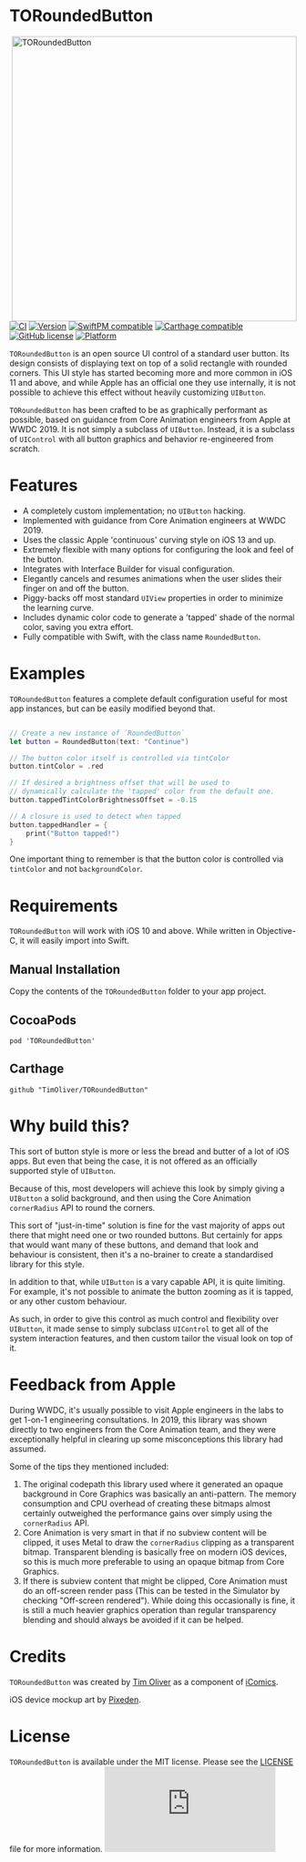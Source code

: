 # TORoundedButton

<img src="https://raw.githubusercontent.com/TimOliver/TORoundedButton/master/screenshot.png" width="500" align="right" alt="TORoundedButton" />

[![CI](https://github.com/TimOliver/TORoundedButton/workflows/CI/badge.svg)](https://github.com/TimOliver/TORoundedButton/actions?query=workflow%3ACI)
[![Version](https://img.shields.io/cocoapods/v/TORoundedButton.svg?style=flat)](http://cocoadocs.org/docsets/TORoundedButton)
[![SwiftPM compatible](https://img.shields.io/badge/SwiftPM-compatible-4BC51D.svg?style=flat)](https://swift.org/package-manager/)
[![Carthage compatible](https://img.shields.io/badge/Carthage-compatible-4BC51D.svg?style=flat)](https://github.com/Carthage/Carthage)
[![GitHub license](https://img.shields.io/badge/license-MIT-blue.svg)](https://raw.githubusercontent.com/TimOliver/TORoundedButton/master/LICENSE)
[![Platform](https://img.shields.io/cocoapods/p/TORoundedButton.svg?style=flat)](http://cocoadocs.org/docsets/TORoundedButton)

`TORoundedButton` is an open source UI control of a standard user button. Its design consists of displaying text on top of a solid rectangle with rounded corners. This UI style has started becoming more and more common in iOS 11 and above, and while Apple has an official one they use internally, it is not possible to achieve this effect without heavily customizing `UIButton`.

`TORoundedButton` has been crafted to be as graphically performant as possible, based on guidance from Core Animation engineers from Apple at WWDC 2019. It is not simply a subclass of `UIButton`. Instead, it is a subclass of `UIControl` with all button graphics and behavior re-engineered from scratch.

# Features

* A completely custom implementation; no `UIButton` hacking.
* Implemented with guidance from Core Animation engineers at WWDC 2019.
* Uses the classic Apple 'continuous' curving style on iOS 13 and up.
* Extremely flexible with many options for configuring the look and feel of the button.
* Integrates with Interface Builder for visual configuration.
* Elegantly cancels and resumes animations when the user slides their finger on and off the button.
* Piggy-backs off most standard `UIView` properties in order to minimize the learning curve.
* Includes dynamic color code to generate a 'tapped' shade of the normal color, saving you extra effort.
* Fully compatible with Swift, with the class name `RoundedButton`.

# Examples

`TORoundedButton` features a complete default configuration useful for most app instances, but can be easily modified beyond that.

```swift

// Create a new instance of `RoundedButton`
let button = RoundedButton(text: "Continue")

// The button color itself is controlled via tintColor
button.tintColor = .red

// If desired a brightness offset that will be used to 
// dynamically calculate the 'tapped' color from the default one.
button.tappedTintColorBrightnessOffset = -0.15

// A closure is used to detect when tapped
button.tappedHandler = {
    print("Button tapped!")
}

```

One important thing to remember is that the button color is controlled via `tintColor` and not `backgroundColor`.


# Requirements

`TORoundedButton` will work with iOS 10 and above. While written in Objective-C, it will easily import into Swift.

## Manual Installation

Copy the contents of the `TORoundedButton` folder to your app project.

## CocoaPods

```
pod 'TORoundedButton'
```

## Carthage

```
github "TimOliver/TORoundedButton"
```

# Why build this?

This sort of button style is more or less the bread and butter of a lot of iOS apps. But even that being the case, it is not offered as an officially supported style of `UIButton`.

Because of this, most developers will achieve this look by simply giving a `UIButton` a solid background, and then using the Core Animation `cornerRadius` API to round the corners. 

This sort of "just-in-time" solution is fine for the vast majority of apps out there that might need one or two rounded buttons. But certainly for apps that would want many of these buttons, and demand that look and behaviour is consistent, then it's a no-brainer to create a standardised library for this style.

In addition to that, while `UIButton` is a vary capable API, it is quite limiting. For example, it's not possible to animate the button zooming as it is tapped, or any other custom behaviour. 

As such, in order to give this control as much control and flexibility over `UIButton`, it made sense to simply subclass `UIControl` to get all of the system interaction features, and then custom tailor the visual look on top of it.

# Feedback from Apple

During WWDC, it's usually possible to visit Apple engineers in the labs to get 1-on-1 engineering consultations. In 2019, this library was shown directly to two engineers from the Core Animation team, and they were exceptionally helpful in clearing up some misconceptions this library had assumed.

Some of the tips they mentioned included:

1. The original codepath this library used where it generated an opaque background in Core Graphics was basically an anti-pattern. The memory consumption and CPU overhead of creating these bitmaps almost certainly outweighed the performance gains over simply using the `cornerRadius` API.
2. Core Animation is very smart in that if no subview content will be clipped, it uses Metal to draw the `cornerRadius` clipping as a transparent bitmap. Transparent blending is basically free on modern iOS devices, so this is much more preferable to using an opaque bitmap from Core Graphics.
3. If there is subview content that might be clipped, Core Animation must do an off-screen render pass (This can be tested in the Simulator by checking "Off-screen rendered"). While doing this occasionally is fine, it is still a much heavier graphics operation than regular transparency blending and should always be avoided if it can be helped.

# Credits

`TORoundedButton` was created by [Tim Oliver](http://twitter.com/TimOliverAU) as a component of [iComics](http://icomics.co).

iOS device mockup art by [Pixeden](http://pixeden.com).

# License

`TORoundedButton` is available under the MIT license. Please see the [LICENSE](LICENSE) file for more information. ![analytics](https://ga-beacon.appspot.com/UA-5643664-16/TORoundedButton/README.md?pixel)

